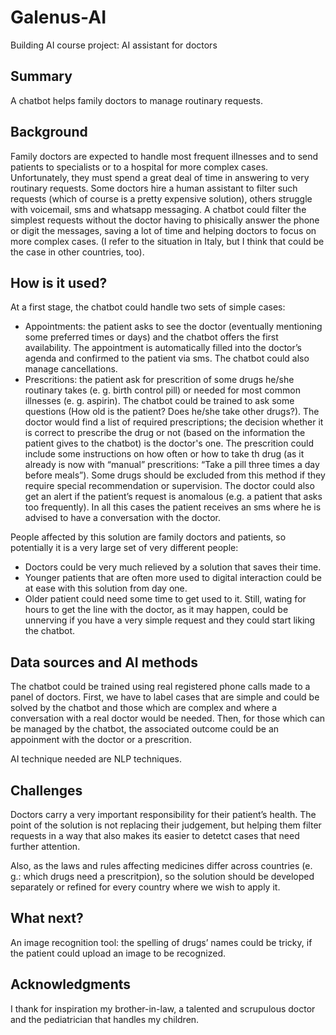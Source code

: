 # Galenus-AI

Building AI course project: AI assistant for doctors


## Summary

A chatbot helps family doctors to manage routinary requests.


## Background

Family doctors are expected to handle most frequent illnesses and to send patients to specialists or to a hospital for more complex cases. 
Unfortunately, they must spend a great deal of time in answering to very routinary requests. Some doctors hire a human assistant to filter such requests (which of course is a pretty expensive solution), others struggle with voicemail, sms and whatsapp messaging. 
A chatbot could filter the simplest requests without the doctor having to phisically answer the phone or digit the messages, saving a lot of time and helping doctors to focus on more complex cases. 
(I refer to the situation in Italy, but I think that could be the case in other countries, too).


## How is it used?

At a first stage, the chatbot could handle two sets of simple cases:
* Appointments: the patient asks to see the doctor (eventually mentioning some preferred times or days) and the chatbot offers the first availability.
The appointment is automatically filled into the doctor’s agenda and confirmed to the patient via sms. The chatbot could also manage cancellations.
* Prescritions: the patient ask for prescrition of some drugs he/she routinary takes (e. g. birth control pill) or needed for most common illnesses (e. g. aspirin). The chatbot could be trained to ask some questions (How old is the patient? Does he/she take other drugs?). The doctor would find a list of required prescriptions; the decision whether it is correct to prescribe the drug or not (based on the information the patient gives to the chatbot) is the doctor's one. The prescrition could include some instructions on how often or how to take th drug (as it already is now with “manual” prescritions: “Take a pill three times a day before meals”). Some drugs should be excluded from this method if they require special recommendation or supervision. The doctor could also get an alert if the patient’s request is anomalous (e.g. a patient that asks too frequently). In all this cases the patient receives an sms where he is advised to have a conversation with the doctor.

People affected by this solution are family doctors and patients, so potentially it is a very large set of very different people:
* Doctors could be very much relieved by a solution that saves their time. 
* Younger patients that are often more used to digital interaction could be at ease with this solution from day one. 
* Older patient could need some time to get used to it. Still, wating for hours to get the line with the doctor, as it may happen, could be unnerving if you have a very simple request and they could start liking the chatbot.



## Data sources and AI methods

The chatbot could be trained using real registered phone calls made to a panel of doctors. First, we have to label cases that are simple and could be solved by the chatbot and those which are complex and where a conversation with a real doctor would be needed. Then, for those which can be managed by the chatbot, the associated outcome could be an appoinment with the doctor or a prescrition. 

AI technique needed are NLP techniques.


## Challenges

Doctors carry a very important responsibility for their patient’s health. The point of the solution is not replacing their judgement, but helping them filter requests in a way that also makes its easier to detetct cases that need further attention. 

Also, as the laws and rules affecting medicines differ across countries (e. g.: which drugs need a prescritpion), so the solution should be developed separately or refined for every country where we wish to apply it.


## What next?

An image recognition tool: the spelling of drugs’ names could be tricky, if the patient could upload an image to be recognized.


## Acknowledgments

I thank for inspiration my brother-in-law, a talented and scrupulous doctor and the pediatrician that handles my children. 



